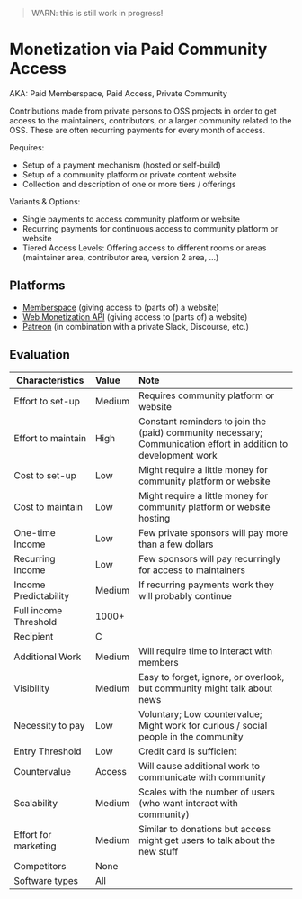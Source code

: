 > WARN: this is still work in progress!

# Monetization via Paid Community Access
AKA: Paid Memberspace, Paid Access, Private Community

Contributions made from private persons to OSS projects in order to get access to the maintainers, contributors, or a larger community related to the OSS. These are often recurring payments for every month of access.

Requires:
* Setup of a payment mechanism (hosted or self-build)
* Setup of a community platform or private content website
* Collection and description of one or more tiers / offerings

Variants & Options:
* Single payments to access community platform or website
* Recurring payments for continuous access to community platform or website
* Tiered Access Levels: Offering access to different rooms or areas (maintainer area, contributor area, version 2 area, ...)

## Platforms
* [Memberspace](https://www.memberspace.com/) (giving access to (parts of) a website)
* [Web Monetization API](https://webmonetization.org/) (giving access to (parts of) a website)
* [Patreon](https://www.patreon.com/) (in combination with a private Slack, Discourse, etc.)

## Evaluation

| Characteristics                   | Value  | Note |
| --------------------------------- |:------ |:---- |
| Effort to set-up                  | Medium | Requires community platform or website
| Effort to maintain                | High   | Constant reminders to join the (paid) community necessary; Communication effort in addition to development work
| Cost to set-up                    | Low    | Might require a little money for community platform or website 
| Cost to maintain                  | Low    | Might require a little money for community platform or website hosting
| One-time Income                   | Low    | Few private sponsors will pay more than a few dollars
| Recurring Income                  | Low    | Few sponsors will pay recurringly for access to maintainers
| Income Predictability             | Medium | If recurring payments work they will probably continue  
| Full income Threshold             | 1000+  | 
| Recipient                         | C      | 
| Additional Work                   | Medium | Will require time to interact with members
| Visibility                        | Medium | Easy to forget, ignore, or overlook, but community might talk about news
| Necessity to pay                  | Low    | Voluntary; Low countervalue; Might work for curious / social people in the community
| Entry Threshold                   | Low    | Credit card is sufficient
| Countervalue                      | Access | Will cause additional work to communicate with community
| Scalability                       | Medium | Scales with the number of users (who want interact with community)
| Effort for marketing              | Medium | Similar to donations but access might get users to talk about the new stuff
| Competitors                       | None   | 
| Software types                    | All    | 
